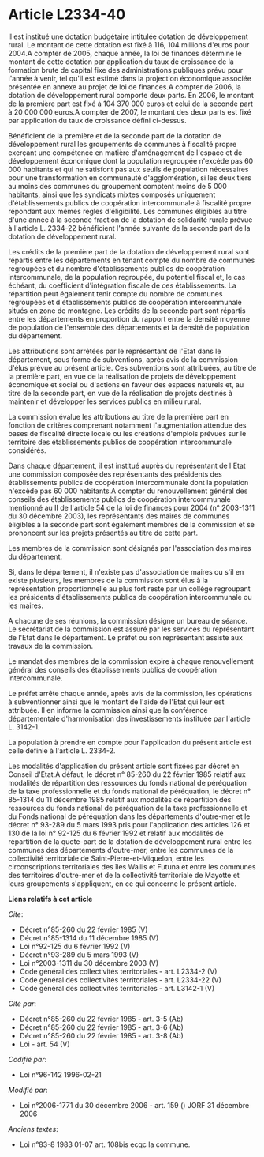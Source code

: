 # Article L2334-40

Il est institué une dotation budgétaire intitulée dotation de développement rural. Le montant de cette dotation est fixé à
116, 104 millions d'euros pour 2004.A compter de 2005, chaque année, la loi de finances détermine le montant de cette
dotation par application du taux de croissance de la formation brute de capital fixe des administrations publiques prévu pour
l'année à venir, tel qu'il est estimé dans la projection économique associée présentée en annexe au projet de loi de
finances.A compter de 2006, la dotation de développement rural comporte deux parts. En 2006, le montant de la première part
est fixé à 104 370 000 euros et celui de la seconde part à 20 000 000 euros.A compter de 2007, le montant des deux parts est
fixé par application du taux de croissance défini ci-dessus. 

Bénéficient de la première et de la seconde part de la dotation de développement rural les groupements de communes à
fiscalité propre exerçant une compétence en matière d'aménagement de l'espace et de développement économique dont la
population regroupée n'excède pas 60 000 habitants et qui ne satisfont pas aux seuils de population nécessaires pour une
transformation en communauté d'agglomération, si les deux tiers au moins des communes du groupement comptent moins de 5 000
habitants, ainsi que les syndicats mixtes composés uniquement d'établissements publics de coopération intercommunale à
fiscalité propre répondant aux mêmes règles d'éligibilité. Les communes éligibles au titre d'une année à la seconde fraction
de la dotation de solidarité rurale prévue à l'article L. 2334-22 bénéficient l'année suivante de la seconde part de la
dotation de développement rural. 

Les crédits de la première part de la dotation de développement rural sont répartis entre les départements en tenant compte
du nombre de communes regroupées et du nombre d'établissements publics de coopération intercommunale, de la population
regroupée, du potentiel fiscal et, le cas échéant, du coefficient d'intégration fiscale de ces établissements. La répartition
peut également tenir compte du nombre de communes regroupées et d'établissements publics de coopération intercommunale situés
en zone de montagne. Les crédits de la seconde part sont répartis entre les départements en proportion du rapport entre la
densité moyenne de population de l'ensemble des départements et la densité de population du département. 

Les attributions sont arrêtées par le représentant de l'Etat dans le département, sous forme de subventions, après avis de la
commission d'élus prévue au présent article. Ces subventions sont attribuées, au titre de la première part, en vue de la
réalisation de projets de développement économique et social ou d'actions en faveur des espaces naturels et, au titre de la
seconde part, en vue de la réalisation de projets destinés à maintenir et développer les services publics en milieu rural. 

La commission évalue les attributions au titre de la première part en fonction de critères comprenant notamment
l'augmentation attendue des bases de fiscalité directe locale ou les créations d'emplois prévues sur le territoire des
établissements publics de coopération intercommunale considérés. 

Dans chaque département, il est institué auprès du représentant de l'Etat une commission composée des représentants des
présidents des établissements publics de coopération intercommunale dont la population n'excède pas 60 000 habitants.A
compter du renouvellement général des conseils des établissements publics de coopération intercommunale mentionné au II de
l'article 54 de la loi de finances pour 2004 (n° 2003-1311 du 30 décembre 2003), les représentants des maires de communes
éligibles à la seconde part sont également membres de la commission et se prononcent sur les projets présentés au titre de
cette part. 

Les membres de la commission sont désignés par l'association des maires du département. 

Si, dans le département, il n'existe pas d'association de maires ou s'il en existe plusieurs, les membres de la commission
sont élus à la représentation proportionnelle au plus fort reste par un collège regroupant les présidents d'établissements
publics de coopération intercommunale ou les maires.

A chacune de ses réunions, la commission désigne un bureau de séance. Le secrétariat de la commission est assuré par les
services du représentant de l'Etat dans le département. Le préfet ou son représentant assiste aux travaux de la commission. 

Le mandat des membres de la commission expire à chaque renouvellement général des conseils des établissements publics de
coopération intercommunale. 

Le préfet arrête chaque année, après avis de la commission, les opérations à subventionner ainsi que le montant de l'aide de
l'Etat qui leur est attribuée. Il en informe la commission ainsi que la conférence départementale d'harmonisation des
investissements instituée par l'article L. 3142-1. 

La population à prendre en compte pour l'application du présent article est celle définie à l'article L. 2334-2. 

Les modalités d'application du présent article sont fixées par décret en Conseil d'Etat.A défaut, le décret n° 85-260 du 22
février 1985 relatif aux modalités de répartition des ressources du fonds national de péréquation de la taxe professionnelle
et du fonds national de péréquation, le décret n° 85-1314 du 11 décembre 1985 relatif aux modalités de répartition des
ressources du fonds national de péréquation de la taxe professionnelle et du Fonds national de péréquation dans les
départements d'outre-mer et le décret n° 93-289 du 5 mars 1993 pris pour l'application des articles 126 et 130 de la loi n°
92-125 du 6 février 1992 et relatif aux modalités de répartition de la quote-part de la dotation de développement rural entre
les communes des départements d'outre-mer, entre les communes de la collectivité territoriale de Saint-Pierre-et-Miquelon,
entre les circonscriptions territoriales des îles Wallis et Futuna et entre les communes des territoires d'outre-mer et de la
collectivité territoriale de Mayotte et leurs groupements s'appliquent, en ce qui concerne le présent article.

**Liens relatifs à cet article**

_Cite_:

  - Décret n°85-260 du 22 février 1985 (V)
  - Décret n°85-1314 du 11 décembre 1985 (V)
  - Loi n°92-125 du 6 février 1992 (V)
  - Décret n°93-289 du 5 mars 1993 (V)
  - Loi n°2003-1311 du 30 décembre 2003 (V)
  - Code général des collectivités territoriales - art. L2334-2 (V)
  - Code général des collectivités territoriales - art. L2334-22 (V)
  - Code général des collectivités territoriales - art. L3142-1 (V)

_Cité par_:

  - Décret n°85-260 du 22 février 1985 - art. 3-5 (Ab)
  - Décret n°85-260 du 22 février 1985 - art. 3-6 (Ab)
  - Décret n°85-260 du 22 février 1985 - art. 3-8 (Ab)
  - Loi - art. 54 (V)

_Codifié par_:

  - Loi n°96-142 1996-02-21

_Modifié par_:

  - Loi n°2006-1771 du 30 décembre 2006 - art. 159 () JORF 31 décembre 2006

_Anciens textes_:

  - Loi n°83-8 1983 01-07 art. 108bis ecqc la commune.
